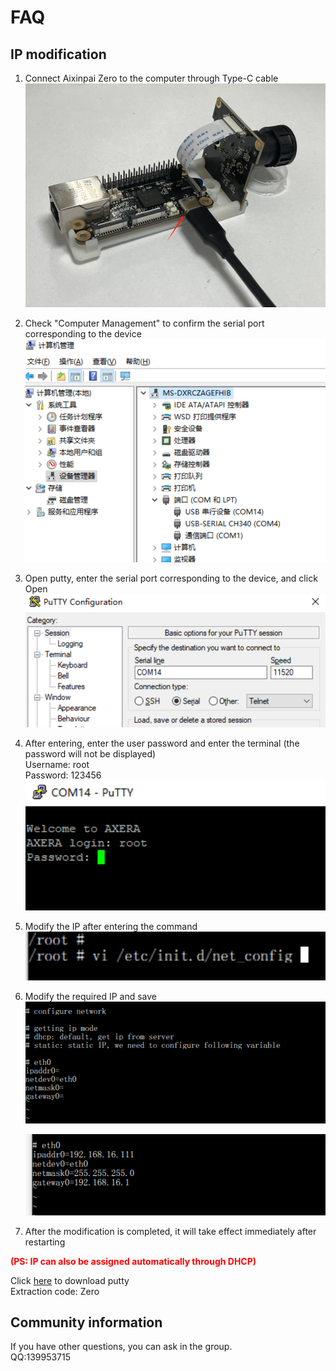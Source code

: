 # FAQ

## IP modification

1. Connect Aixinpai Zero to the computer through Type-C cable<br />
	![](./media/FAQ/FAQ_1.png)

2. Check "Computer Management" to confirm the serial port corresponding to the device
	![](./media/FAQ/FAQ_7.png)

3. Open putty, enter the serial port corresponding to the device, and click Open<br />
	![](./media/FAQ/FAQ_2.jpg)

4. After entering, enter the user password and enter the terminal (the password will not be displayed)<br />
Username: root<br />
Password: 123456<br />
	![](./media/FAQ/FAQ_3.jpg)

5. Modify the IP after entering the command<br />
	![](./media/FAQ/FAQ_4.jpg)

6. Modify the required IP and save<br />
	![](./media/FAQ/FAQ_5.jpg)<br />

	![](./media/FAQ/FAQ_6.jpg)<br />

7. After the modification is completed, it will take effect immediately after restarting<br />

<font color="red"><b>(PS: IP can also be assigned automatically through DHCP)</font></b>

Click <a href="https://pan.baidu.com/s/1ZhK5TAt4H6BPRn4bDA1oXA">here</a> to download putty<br />
Extraction code: Zero

## Community information

If you have other questions, you can ask in the group. <br />
QQ:139953715